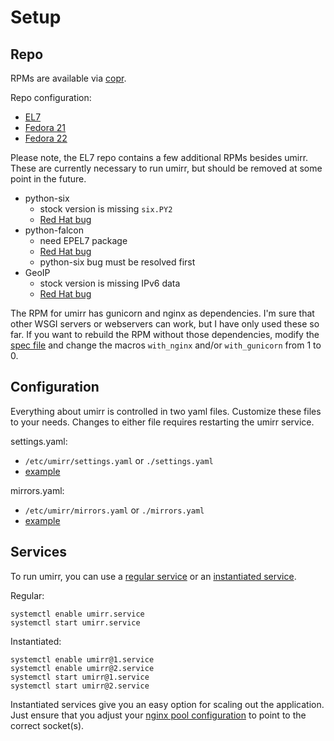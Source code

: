 # Setup

## Repo

RPMs are available via [copr](https://copr.fedoraproject.org/coprs/carlgeorge/umirr/).

Repo configuration:
* [EL7](https://copr.fedoraproject.org/coprs/carlgeorge/umirr/repo/epel-7/carlgeorge-umirr-epel-7.repo)
* [Fedora 21](https://copr.fedoraproject.org/coprs/carlgeorge/umirr/repo/fedora-21/carlgeorge-umirr-fedora-21.repo)
* [Fedora 22](https://copr.fedoraproject.org/coprs/carlgeorge/umirr/repo/fedora-22/carlgeorge-umirr-fedora-22.repo)

Please note, the EL7 repo contains a few additional RPMs besides umirr.  These are currently necessary to run umirr, but should be removed at some point in the future.

* python-six
    * stock version is missing `six.PY2`
    * [Red Hat bug](https://bugzilla.redhat.com/show_bug.cgi?id=1185409)
* python-falcon
    * need EPEL7 package
    * [Red Hat bug](https://bugzilla.redhat.com/show_bug.cgi?id=1158971)
    * python-six bug must be resolved first
* GeoIP
    * stock version is missing IPv6 data
    * [Red Hat bug](https://bugzilla.redhat.com/show_bug.cgi?id=1201857)

The RPM for umirr has gunicorn and nginx as dependencies.  I'm sure that other WSGI servers or webservers can work, but I have only used these so far.  If you want to rebuild the RPM without those dependencies, modify the [spec file](contrib/umirr.spec) and change the macros `with_nginx` and/or `with_gunicorn` from 1 to 0.

## Configuration

Everything about umirr is controlled in two yaml files.  Customize these files to your needs.  Changes to either file requires restarting the umirr service.

settings.yaml:
* `/etc/umirr/settings.yaml` or `./settings.yaml`
* [example](example-configs/settings.yaml)

mirrors.yaml:
* `/etc/umirr/mirrors.yaml` or `./mirrors.yaml`
* [example](example-configs/mirrors.yaml)

## Services

To run umirr, you can use a [regular service](http://www.freedesktop.org/software/systemd/man/systemd.service.html) or an [instantiated service](http://0pointer.de/blog/projects/instances.html).

Regular:
```
systemctl enable umirr.service
systemctl start umirr.service
```

Instantiated:
```
systemctl enable umirr@1.service
systemctl enable umirr@2.service
systemctl start umirr@1.service
systemctl start umirr@2.service
```

Instantiated services give you an easy option for scaling out the application.  Just ensure that you adjust your [nginx pool configuration](contrib/umirr.nginx#L9-L16) to point to the correct socket(s).
